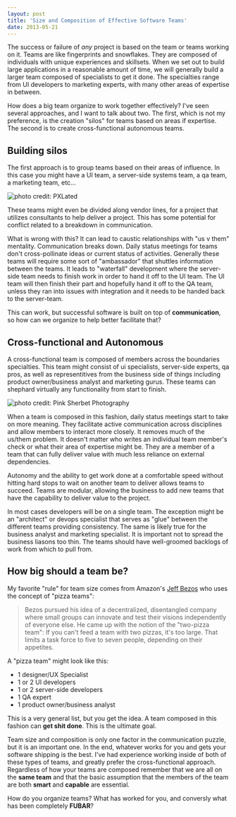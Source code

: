 ```yaml
---
layout: post
title: 'Size and Composition of Effective Software Teams'
date: 2013-05-21
---
```


The success or failure of _any_ project is based on the team or teams working on
it. Teams are like fingerprints and snowflakes. They are composed of individuals
with unique experiences and skillsets. When we set out to build large
applications in a reasonable amount of time, we will generally build a larger
team composed of specialists to get it done. The specialties range from UI
developers to marketing experts, with many other areas of expertise in between.

How does a big team organize to work together effectively? I've seen several
approaches, and I want to talk about two. The first, which is not my preference,
is the creation "silos" for teams based on areas if expertise. The second is to
create cross-functional autonomous teams.

## Building silos

The first approach is to group teams based on their areas of influence. In this
case you might have a UI team, a server-side systems team, a qa team, a
marketing team, etc...

![photo credit: PXLated](/images/silos.jpg)

These teams might even be divided along vendor lines, for a project that
utilizes consultants to help deliver a project. This has some potential for
conflict related to a breakdown in communication.

What is wrong with this? It can lead to caustic relationships with "us v them"
mentality. Communication breaks down. Daily status meetings for teams don't
cross-pollinate ideas or current status of activities. Generally these teams
will require some sort of "ambassador" that shuttles information between the
teams. It leads to "waterfall" development where the server-side team needs to
finish work in order to hand it off to the UI team. The UI team will then finish
their part and hopefully hand it off to the QA team, unless they ran into issues
with integration and it needs to be handed back to the server-team.

This can work, but successful software is built on top of **communication**, so
how can we organize to help better facilitate that?

## Cross-functional and Autonomous

A cross-functional team is composed of members across the boundaries
specialties. This team might consist of ui specialists, server-side experts, qa
pros, as well as representitives from the business side of things including
product owner/business analyst and marketing gurus. These teams can shephard
virtually any functionality from start to finish.

![photo credit: Pink Sherbet Photography](/images/rainbow.jpg)

When a team is composed in this fashion, daily status meetings start to take on
more meaning. They facilitate active communication across disciplines and allow
members to interact more closely. It removes much of the us/them problem. It
doesn't matter who writes an individual team member's check or what their area
of expertise might be. They are a member of a team that can fully deliver value
with much less reliance on external dependencies.

Autonomy and the ability to get work done at a comfortable speed without
hitting hard stops to wait on another team to deliver allows teams to succeed.
Teams are modular, allowing the business to add new teams that have the
capability to deliver value to the project.

In most cases developers will be on a single team. The exception might be an
"architect" or devops specialist that serves as "glue" between the different
teams providing consistency. The same is likely true for the business analyst
and marketing specialist. It is important not to spread the business liasons too
thin. The teams should have well-groomed backlogs of work from which to pull
from.

## How big should a team be?

My favorite "rule" for team size comes from Amazon's [Jeff
Bezos](http://www.fastcompany.com/50106/inside-mind-jeff-bezos) who uses the
concept of "pizza teams":

> Bezos pursued his idea of a decentralized, disentangled company where small
> groups can innovate and test their visions independently of everyone else. He
> came up with the notion of the "two-pizza team": If you can't feed a team with
> two pizzas, it's too large. That limits a task force to five to seven people,
> depending on their appetites.

A "pizza team" might look like this:

- 1 designer/UX Specialist
- 1 or 2 UI developers
- 1 or 2 server-side developers
- 1 QA expert
- 1 product owner/business analyst

This is a very general list, but you get the idea. A team composed in this
fashion can **get shit done**. This is the ultimate goal.

Team size and composition is only one factor in the communication puzzle, but it
is an important one. In the end, whatever works for you and gets your software shipping is the best.
I've had experience working inside of both of these types of teams, and greatly
prefer the cross-functional approach. Regardless of how your teams are composed
remember that we are all on the **same team** and that the basic assumption that
the members of the team are both **smart** and **capable** are essential.

How do you organize teams? What has worked
for you, and conversly what has been completely **FUBAR**?
